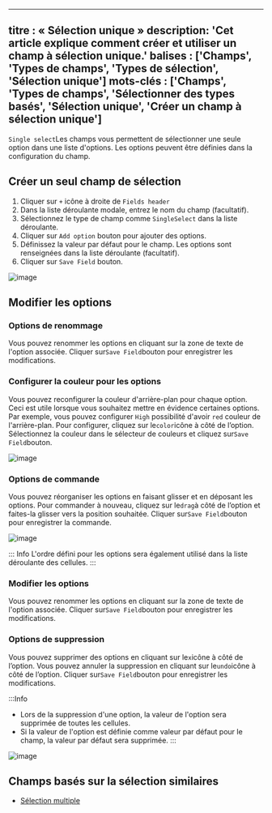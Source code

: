 ***

titre : « Sélection unique »
description: 'Cet article explique comment créer et utiliser un champ à sélection unique.'
balises : \['Champs', 'Types de champs', 'Types de sélection', 'Sélection unique']
mots-clés : \['Champs', 'Types de champs', 'Sélectionner des types basés', 'Sélection unique', 'Créer un champ à sélection unique']
-----------------------------------------------------------------------------------------------------------------------------------

`Single select`Les champs vous permettent de sélectionner une seule option dans une liste d'options. Les options peuvent être définies dans la configuration du champ.

## Créer un seul champ de sélection

1. Cliquer sur `+` icône à droite de `Fields header`
2. Dans la liste déroulante modale, entrez le nom du champ (facultatif).
3. Sélectionnez le type de champ comme `SingleSelect` dans la liste déroulante.
4. Cliquer sur `Add option` bouton pour ajouter des options.
5. Définissez la valeur par défaut pour le champ. Les options sont renseignées dans la liste déroulante (facultatif).
6. Cliquer sur `Save Field` bouton.

![image](/img/v2/fields/types/singleselect.png)

## Modifier les options

### Options de renommage

Vous pouvez renommer les options en cliquant sur la zone de texte de l'option associée. Cliquer sur`Save Field`bouton pour enregistrer les modifications.

### Configurer la couleur pour les options

Vous pouvez reconfigurer la couleur d'arrière-plan pour chaque option. Ceci est utile lorsque vous souhaitez mettre en évidence certaines options. Par exemple, vous pouvez configurer `High` possibilité d'avoir `red` couleur de l'arrière-plan.
Pour configurer, cliquez sur le`color`icône à côté de l’option. Sélectionnez la couleur dans le sélecteur de couleurs et cliquez sur`Save Field`bouton.

![image](/img/v2/fields/types/options-change-colour.png)

### Options de commande

Vous pouvez réorganiser les options en faisant glisser et en déposant les options. Pour commander à nouveau, cliquez sur le`drag`à côté de l’option et faites-la glisser vers la position souhaitée. Cliquer sur`Save Field`bouton pour enregistrer la commande.

![image](/img/v2/fields/types/options-reorder.png)

::: Info
L'ordre défini pour les options sera également utilisé dans la liste déroulante des cellules.
:::

### Modifier les options

Vous pouvez renommer les options en cliquant sur la zone de texte de l'option associée. Cliquer sur`Save Field`bouton pour enregistrer les modifications.

### Options de suppression

Vous pouvez supprimer des options en cliquant sur le`x`icône à côté de l’option. Vous pouvez annuler la suppression en cliquant sur le`undo`icône à côté de l’option. Cliquer sur`Save Field`bouton pour enregistrer les modifications.

:::Info

* Lors de la suppression d'une option, la valeur de l'option sera supprimée de toutes les cellules.
* Si la valeur de l'option est définie comme valeur par défaut pour le champ, la valeur par défaut sera supprimée.
  :::

![image](/img/v2/fields/types/options-remove.png)

## Champs basés sur la sélection similaires

* [Sélection multiple](020.multi-select.md)
